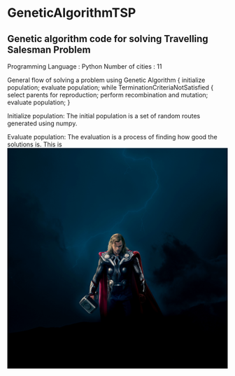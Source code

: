 # GeneticAlgorithmTSP
## Genetic algorithm code for solving Travelling Salesman Problem

Programming Language : Python
Number of cities : 11

General flow of solving a problem using Genetic Algorithm
                {
                  initialize population;
                  evaluate population;
                  while TerminationCriteriaNotSatisfied
                {
                  select parents for reproduction;
                  perform recombination and mutation;
                  evaluate population;
                }

Initialize population:
The initial population is a set of random routes generated using numpy.

Evaluate population:
The evaluation is a process of finding how good the solutions is. This is <img src = "img/0220-2017-04-03.jpg">

